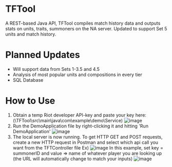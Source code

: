 # TFTool
A REST-based Java API, TFTool compiles match history data and outputs stats on units, traits, summoners on the NA server. Updated to support Set 5 units and match history.
# Planned Updates
* Will support data from Sets 1-3.5 and 4.5
* Analysis of most popular units and compositions in every tier
* SQL Database
# How to Use
1) Obtain a temp Riot developer API-key and paste your key here: (\TFTool\src\main\java\com\example\demo\Service)
![image](https://user-images.githubusercontent.com/33067558/121982076-d6d68380-cd5c-11eb-9e8b-c3c52e642dfd.png)
2) Run the DemoApplication file by right-clicking it and hitting 'Run DemoApplication'
![image](https://user-images.githubusercontent.com/33067558/121983177-e35bdb80-cd5e-11eb-8946-624ea80c9d9b.png)
3) The local server is now running. To get HTTP GET and POST requests, create a new HTTP request in Postman and select which api call you want from the TFTController file
Ex)
![image](https://user-images.githubusercontent.com/33067558/121982775-2f5a5080-cd5e-11eb-91b5-b5808a3c2c86.png)
In this example, set key = summonerID and value => name of whatever player you are looking up (the URL will automatically change to match your inputs)
![image](https://user-images.githubusercontent.com/33067558/121982940-7e07ea80-cd5e-11eb-8c70-7a9c5fe03b04.png)
